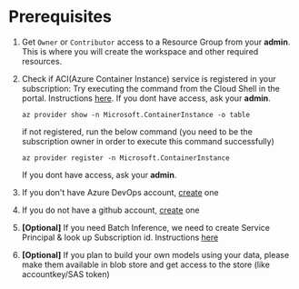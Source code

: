 # Prerequisites

1. Get `Owner` or `Contributor` access to a Resource Group from your __admin__. This is where you will create the workspace and other required resources.
2. Check if ACI(Azure Container Instance) service is registered in your subscription: Try executing the command from the Cloud Shell in the portal. Instructions [here](https://docs.microsoft.com/en-us/azure/cloud-shell/quickstart).
    If you dont have access, ask your __admin__.

    `az provider show -n Microsoft.ContainerInstance -o table`

    if not registered, run the below command (you need to be the subscription owner in order to execute this command successfully)

    `az provider register -n Microsoft.ContainerInstance`
    
    If you dont have access, ask your __admin__.

3. If you don't have Azure DevOps account, [create](https://dev.azure.com) one

4. If you do not have a github account, [create](https://github.com/) one

5. __[Optional]__ If you need Batch Inference, we need to create Service Principal & look up Subscription id. Instructions [here](CreateServiceIdentity.md)

6. __[Optional]__ If you plan to build your own models using your data, please make them available in blob store and get access to the store (like accountkey/SAS token)